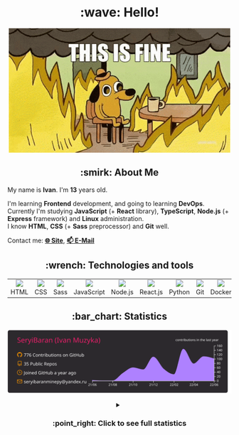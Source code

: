 <h1 align="center">:wave: Hello!</h1>

<p align="center"><img src="images/this-is-fine.gif" /></p>

<h2 align="center">:smirk: About Me</h2>

My name is **Ivan**. I'm **13** years old.

I'm learning **Frontend** development, and going to learning **DevOps**.  
Currently I'm studying **JavaScript** (+ **React** library), **TypeScript**, **Node.js** (+ **Express** framework) and **Linux** administration.  
I know **HTML**, **CSS** (+ **Sass** preprocessor) and **Git** well.  

Contact me: [**:globe_with_meridians: Site**](https://seryibaran.github.io), [**:mailbox: E-Mail**](mailto:seryibaranminepy@yandex.ru)

<h2 align="center">:wrench: Technologies and tools</h2>
<table style="border-size:0px" align="center">
  <tr>
    <td style="border: none;" width="90" align="center"><a href="https://developer.mozilla.org/docs/Web/HTML"><img src="https://cdn.iconscout.com/icon/free/png-64/html-1175208.png"></a>HTML</td>
    <td style="border: none;" width="90" align="center"><a href="https://developer.mozilla.org/docs/Web/CSS"><img src="https://cdn.iconscout.com/icon/free/png-64/css-1175237.png"></a>CSS</td>
    <td style="border: none;" width="90" align="center"><a href="https://sass-lang.com/"><img src="https://cdn.iconscout.com/icon/free/png-64/sass-226054.png"></a>Sass</td>
    <td style="border: none;" width="90" align="center"><a href="https://developer.mozilla.org/docs/Web/JavaScript"><img src="https://cdn.iconscout.com/icon/free/png-64/js-3029998.png"></a>JavaScript</td>
    <td style="border: none;" width="90" align="center"><a href="https://nodejs.org"><img src="https://cdn.iconscout.com/icon/free/png-64/node-js-1174925.png"></a>Node.js</td>
    <td style="border: none;" width="90" align="center"><a href="https://reactjs.org/"><img src="https://cdn.iconscout.com/icon/free/png-64/react-282599.png"></a>React.js</td>
    <td style="border: none;" width="90" align="center"><a href="https://www.python.org/"><img src="https://cdn.iconscout.com/icon/free/png-64/python-2-226051.png"></a>Python</td>
    <td style="border: none;" width="90" align="center"><a href="https://git-scm.com/"><img src="https://cdn.iconscout.com/icon/free/png-64/git-225996.png"></a>Git</td>
    <td style="border: none;" width="90" align="center"><a href="https://www.docker.com/"><img src="https://cdn.iconscout.com/icon/free/png-64/docker-2944835.png"></a>Docker</td>
    <td style="border: none;" width="90" align="center"><a href="https://www.kernel.org/"><img src="https://cdn.iconscout.com/icon/free/png-64/linux-1174928.png"></a>Linux</td>
  </tr>
</table>

<h2 align="center">:bar_chart: Statistics</h2>

<p align="center"><img src="https://raw.githubusercontent.com/SeryiBaran/seryibaran/master/profile-summary-card-output/monokai/0-profile-details.svg" /></p>

<details>
  <summary align="center"><h3>:point_right: <b>Click to see full statistics</b></h3></summary>

<!--START_SECTION:waka-->
![Code Time](http://img.shields.io/badge/Code%20Time-24%20hrs%2057%20mins-blue)

![Profile Views](http://img.shields.io/badge/Profile%20Views-0-blue)

**🐱 My GitHub Data** 

> 🏆 521 Contributions in the Year 2022
 > 
> 📦 262.6 kB Used in GitHub's Storage 
 > 
> 🚫 Not Opted to Hire
 > 
> 📜 40 Public Repositories 
 > 
> 🔑 1 Private Repository 
 > 
**I'm an Early 🐤** 

```text
🌞 Morning    124 commits    █████░░░░░░░░░░░░░░░░░░░░   19.78% 
🌆 Daytime    351 commits    ██████████████░░░░░░░░░░░   55.98% 
🌃 Evening    152 commits    ██████░░░░░░░░░░░░░░░░░░░   24.24% 
🌙 Night      0 commits      ░░░░░░░░░░░░░░░░░░░░░░░░░   0.0%

```
📅 **I'm Most Productive on Wednesday** 

```text
Monday       93 commits     ███░░░░░░░░░░░░░░░░░░░░░░   14.83% 
Tuesday      72 commits     ██░░░░░░░░░░░░░░░░░░░░░░░   11.48% 
Wednesday    124 commits    █████░░░░░░░░░░░░░░░░░░░░   19.78% 
Thursday     69 commits     ██░░░░░░░░░░░░░░░░░░░░░░░   11.0% 
Friday       106 commits    ████░░░░░░░░░░░░░░░░░░░░░   16.91% 
Saturday     88 commits     ███░░░░░░░░░░░░░░░░░░░░░░   14.04% 
Sunday       75 commits     ███░░░░░░░░░░░░░░░░░░░░░░   11.96%

```


📊 **This Week I Spent My Time On** 

```text
⌚︎ Time Zone: Europe/Moscow

💬 Programming Languages: 
TypeScript               2 hrs 54 mins       ████████░░░░░░░░░░░░░░░░░   33.35% 
JavaScript               2 hrs 29 mins       ███████░░░░░░░░░░░░░░░░░░   28.59% 
Markdown                 2 hrs 4 mins        ██████░░░░░░░░░░░░░░░░░░░   23.81% 
JSON                     20 mins             █░░░░░░░░░░░░░░░░░░░░░░░░   3.85% 
HTML                     19 mins             █░░░░░░░░░░░░░░░░░░░░░░░░   3.78%

🔥 Editors: 
Sublime Text             7 hrs 52 mins       ██████████████████████░░░   90.25% 
VS Code                  41 mins             ██░░░░░░░░░░░░░░░░░░░░░░░   7.85% 
WebStorm                 9 mins              ░░░░░░░░░░░░░░░░░░░░░░░░░   1.9%

🐱‍💻 Projects: 
ddtReactCourse           3 hrs 23 mins       █████████░░░░░░░░░░░░░░░░   38.93% 
seryibaran.github.io     1 hr 35 mins        ████░░░░░░░░░░░░░░░░░░░░░   18.18% 
parser-test              1 hr 32 mins        ████░░░░░░░░░░░░░░░░░░░░░   17.75% 
jek                      50 mins             ██░░░░░░░░░░░░░░░░░░░░░░░   9.62% 
test                     23 mins             █░░░░░░░░░░░░░░░░░░░░░░░░   4.53%

💻 Operating System: 
Linux                    8 hrs 43 mins       █████████████████████████   100.0%

```

**I Mostly Code in HTML** 

```text
HTML                     9 repos             ██████░░░░░░░░░░░░░░░░░░░   25.71% 
JavaScript               9 repos             ██████░░░░░░░░░░░░░░░░░░░   25.71% 
SCSS                     5 repos             ███░░░░░░░░░░░░░░░░░░░░░░   14.29% 
Python                   4 repos             ██░░░░░░░░░░░░░░░░░░░░░░░   11.43% 
CSS                      3 repos             ██░░░░░░░░░░░░░░░░░░░░░░░   8.57%

```


**Timeline**

![Chart not found](https://raw.githubusercontent.com/SeryiBaran/SeryiBaran/master/charts/bar_graph.png) 


 Last Updated on 21/06/2022 16:43:03 UTC
<!--END_SECTION:waka-->

</details>
